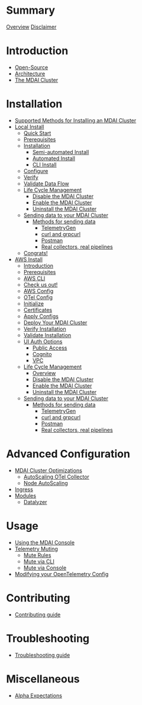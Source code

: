 # Summary
  [Overview](overview.md)
  [Disclaimer](DISCLAIMER.md)

# Introduction
  - [Open-Source](./intro/open-source.md)
  - [Architecture](./intro/architecture/architecture.md)
  - [The MDAI Cluster](./intro/intro.md)

# Installation
  - [Supported Methods for Installing an MDAI Cluster](./install/installation.md)
  - [Local Install]()
    - [Quick Start](./install/local/quick-start.md)
    - [Prerequisites](./install/local/prerequisites.md)
    - [Installation](./install/local/install.md)
      - [Semi-automated Install](./install/local/semiautomated-install.md)
      - [Automated Install](./install/local/automated-install.md)
      - [CLI Install](./install/local/cli-install.md)
    - [Configure](./install/local/configure.md)
    - [Verify](./install/local/verify.md)
    - [Validate Data Flow](./install/local/validate.md)
    - [Life Cycle Management](./install/local/lifecycle/overview.md)
      - [Disable the MDAI Cluster](./install/local/lifecycle/disable-cluster.md)
      - [Enable the MDAI Cluster](./install/local/lifecycle/enable-cluster.md)
      - [Uninstall the MDAI Cluster](./install/local/lifecycle/uninstall.md)
    - [Sending data to your MDAI Cluster]()
      - [Methods for sending data](./install/testing/intro.md)
        - [TelemetryGen](./install/testing/telemetrygen.md)
        - [curl and grpcurl](./install/testing/curl_grpcurl.md)
        - [Postman](./install/testing/postman.md)
        - [Real collectors, real pipelines](./install/testing/real_collector_agent.md)
    - [Congrats!](./install/congrats.md)
  - [AWS Install]()
    - [Introduction](./install/aws/start.md)
    - [Prerequisites](./install/aws/prerequisites.md)
    - [AWS CLI](./install/aws/aws-cli.md)
    - [Check us out!](./install/aws/repo.md)
    - [AWS Config](./install/aws/aws-env.md)
    - [OTel Config](./install/aws/otel-config.md)
    - [Initialize](./install/aws/initialize.md)
    - [Certificates](./install/aws/adding-certs.md)
    - [Apply Configs](./install/aws/apply-config.md)
    - [Deploy Your MDAI Cluster](./install/aws/deploy.md)
    - [Verify Installation](./install/aws/verify.md)
    - [Validate Installation](./install/aws/validate.md)
    - [UI Auth Options](./install/aws/ui-auth/options.md)
      - [Public Access](./install/aws/ui-auth/no-auth.md)
      - [Cognito](./install/aws/ui-auth/cognito.md)
      - [VPC](./install/aws/ui-auth/vpc.md)
    - [Life Cycle Management]()
      - [Overview](./install/aws/lifecycle/overview.md)
      - [Disable the MDAI Cluster](./install/aws/lifecycle/disable-cluster.md)
      - [Enable the MDAI Cluster](./install/aws/lifecycle/enable-cluster.md)
      - [Uninstall the MDAI Cluster](./install/aws/lifecycle/destroy-cluster.md)
    - [Sending data to your MDAI Cluster]()
      - [Methods for sending data](./install/testing/intro.md)
        - [TelemetryGen](./install/testing/telemetrygen.md)
        - [curl and grpcurl](./install/testing/curl_grpcurl.md)
        - [Postman](./install/testing/postman.md)
        - [Real collectors, real pipelines](./install/testing/real_collector_agent.md)

# Advanced Configuration
  - [MDAI Cluster Optimizations](./advanced/advanced.md)
    - [AutoScaling OTel Collector](./advanced/autoscaling/otel-col.md)
    - [Node AutoScaling](./advanced/autoscaling/node-autoscaling.md)
  - [Ingress](./advanced/ingress.md)
  - [Modules]()
    - [Datalyzer](./advanced/modules/datalyzer.md)

# Usage
  - [Using the MDAI Console](./usage/console/mdai-console.md)
  - [Telemetry Muting](./usage/console/use-case/muting/intro.md)
    - [Mute Rules](./usage/console/use-case/muting/mute-rules.md)
    - [Mute via CLI](./usage/console/use-case/muting/manual-cli.md)
    - [Mute via Console](./usage/console/use-case/muting/manual-console.md)
  - [Modifying your OpenTelemetry Config](./usage/otel-updates.md)

# Contributing
  - [Contributing guide](./contributing.md)

# Troubleshooting
  - [Troubleshooting guide](./troubleshooting.md)

# Miscellaneous
  - [Alpha Expectations](./intro/expectations.md)


<!--
# Usage Guide

- [Installation](./install/install.md)
  - [To an existing k8s cluster](./install/k8s-helm.md)
  - [To a new AWS EKS cluster](./install/k8s-cdk.md)
- [Configuration](./Operation/config.md)
- [Troubleshooting](./troubleshooting.md)



#### Collector requirements

#### Sizing and Scaling


#### Processor Architecture



### Configure
### Install

- Installation instructions for deploying EKS locally or on-premises
- Setup instructions for OpenTelemetry and Prometheus components
- Basic configuration steps

-----------------------------------------------------------------------

## Contributing
- Guidelines for contributing code, documentation, or bug fixes
- Code repository location (e.g., GitHub)
- Contribution guidelines and code review process

## Community Engagement
- Links to community forums, mailing lists, or chat channels
- How to get support (e.g., FAQs, support tickets)
- Opportunities for community involvement

## Risk and Disclaimers
- Potential risks associated with using alpha software
- Disclaimer about stability, data loss, and other issues
- Recommended backup and recovery procedures

## Legal and Licensing
- License information for the alpha release
- Copyright notices and third-party dependencies
- Terms of use for early adopters

## Future Development
- Planned features and improvements for upcoming releases
- Roadmap for transitioning from alpha to alpha/beta stages
- Community feedback integration process

## Glossary
- Definitions of technical terms and acronyms used in the documentation

## Appendices
- Additional resources for testers and contributors
- Release notes for the alpha version
- Frequently Asked Questions (FAQs) specific to the alpha release
-->

